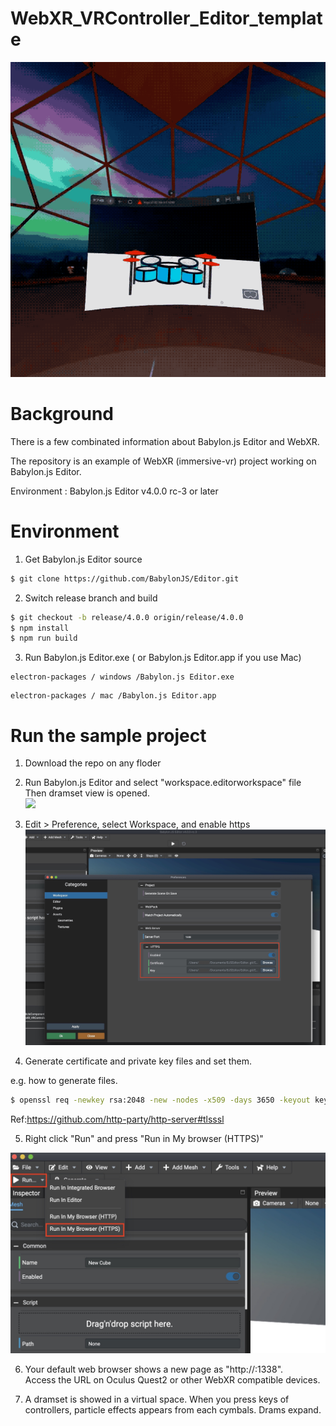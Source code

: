# WebXR_VRController_Editor_template

![](./pictures_forReadme/playsample_webxr_vr_controllers.gif)

# Background

There is a few combinated information about Babylon.js Editor and WebXR.

The repository is an example of WebXR (immersive-vr) project working on Babylon.js Editor.   

Environment :  Babylon.js Editor v4.0.0 rc-3 or later

# Environment

1. Get Babylon.js Editor source  

```bash
$ git clone https://github.com/BabylonJS/Editor.git
```

2. Switch release branch and build

```bash
$ git checkout -b release/4.0.0 origin/release/4.0.0
$ npm install
$ npm run build
```

3. Run Babylon.js Editor.exe ( or Babylon.js Editor.app if you use Mac)  

```
electron-packages / windows /Babylon.js Editor.exe 
```

```
electron-packages / mac /Babylon.js Editor.app
```

# Run the sample project

1. Download the repo on any floder

2. Run Babylon.js Editor and select "workspace.editorworkspace" file  
Then dramset view is opened.  
![](./pictures_forReadme/Open_the_projecte.jpg)

3. Edit > Preference, select Workspace, and enable https 
![](./pictures_forReadme/https_setting.jpg)

4. Generate certificate and private key files and set them.  

e.g. how to generate files.

```bash
$ openssl req -newkey rsa:2048 -new -nodes -x509 -days 3650 -keyout key.pem -out cert.pem
```

Ref:https://github.com/http-party/http-server#tlsssl


5. Right click "Run" and  press "Run in My browser (HTTPS)"

![](./pictures_forReadme/Run_in_my_browser_https.jpg)

6. Your default web browser shows a new page as "http://<IP address>:1338".  
Access the URL on Oculus Quest2 or other WebXR compatible devices.  

7. A dramset is showed in a virtual space. When you press keys of controllers, particle effects appears from each cymbals. Drams expand.  

